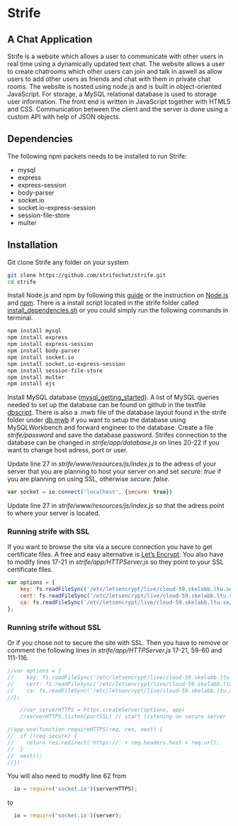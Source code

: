 # Strife
## A Chat Application
Strife is a website which allows a user to communicate with other users in real time using a dynamically updated text chat. The website allows a user to create chatrooms which other users can join and talk in aswell as allow users to add other users as friends and chat with them in private chat rooms. The website is hosted using node.js and is built in object-oriented JavaScript. For storage, a MySQL relational database is used to storage user information. The front end is written in JavaScript together with HTML5 and CSS. Communication between the client and the server is done using a custom API with help of JSON objects. 
## Dependencies
The following npm packets needs to be installed to run Strife:
* mysql
* express
* express-session
* body-parser
* socket.io
* socket.io-express-session
* session-file-store
* multer

## Installation
Git clone Strife any folder on your system 
```Bash
git clone https://github.com/strifechat/strife.git
cd strife
```
Install Node.js and npm by following this [guide](https://howtonode.org/how-to-install-nodejs) or the instruction on [Node.js](https://nodejs.org/en/) and [npm](https://www.npmjs.com/). There is a install script located in the strife folder called [install_dependencies.sh](https://github.com/strifechat/strife/blob/master/install_dependencies.sh) or you could simply run the following commands in terminal.
```Bash
npm install mysql
npm install express
npm install express-session
npm install body-parser
npm install socket.io
npm install socket.io-express-session
npm install session-file-store
npm install multer
npm install ejs
```

Install MySQL database ([mysql_getting_started](http://dev.mysql.com/doc/mysql-getting-started/en/#mysql-getting-started-installing)). A list of MySQL queries needed to set up the database can be found on github in the textfile [dbscript](https://github.com/strifechat/strife/blob/master/dbscript). There is also a .mwb file of the database layout found in the strife folder under [db.mwb](https://github.com/strifechat/strife/blob/master/db.mwb) if you want to setup the database using MySQLWorkbench and forward engineer to the database. Create a file *strife/password* and save the database password. Strifes connection to the database can be changed in *strife/app/database.js* on lines 20-22 if you want to change host adress, port or user.

Update line 27 in *strife/www/resources/js/index.js* to the adress of your server that you are planning to host your server on and set *secure: true* if you are planning on using SSL, otherwise *secure: false*. 
```JavaScript
var socket = io.connect('localhost', {secure: true})
```

Update line 27 in *strife/www/resources/js/index.js* so that the adress point to where your server is located.

### Running strife with SSL
If you want to browse the site via a secure connection you have to get certificate files. A free and easy alternative is [Let’s Encrypt](https://letsencrypt.org/getting-started/). You also have to modify lines 17-21 in *strife/app/HTTPServer.js* so they point to your SSL certificate files.
```JavaScript
var options = {
    key: fs.readFileSync('/etc/letsencrypt/live/cloud-59.skelabb.ltu.se/privkey.pem'),
    cert: fs.readFileSync('/etc/letsencrypt/live/cloud-59.skelabb.ltu.se/cert.pem'),
    ca: fs.readFileSync('/etc/letsencrypt/live/cloud-59.skelabb.ltu.se/chain.pem')
};
```
### Running strife without SSL
Or if you chose not to secure the site with SSL. Then you have to remove or comment the following lines in *strife/app/HTTPServer.js* 17-21, 59-60 and 111-116. 

```JavaScript
//var options = {
//    key: fs.readFileSync('/etc/letsencrypt/live/cloud-59.skelabb.ltu.se/privkey.pem'),
//    cert: fs.readFileSync('/etc/letsencrypt/live/cloud-59.skelabb.ltu.se/cert.pem'),
//    ca: fs.readFileSync('/etc/letsencrypt/live/cloud-59.skelabb.ltu.se/chain.pem')
//};
```

```JavaScript
    //var serverHTTPS = https.createServer(options, app)
    //serverHTTPS.listen(portSSL) // start listening on secure server
```

```JavaScript
//app.use(function requireHTTPS(req, res, next) {
//  if (!req.secure) {
//    return res.redirect('https://' + req.headers.host + req.url);
//  }
//  next();
//})
```
You will also need to modify line 62 from

```JavaScript
  io = require('socket.io')(serverHTTPS);
``` 
to 
```JavaScript
  io = require('socket.io')(server);
``` 


